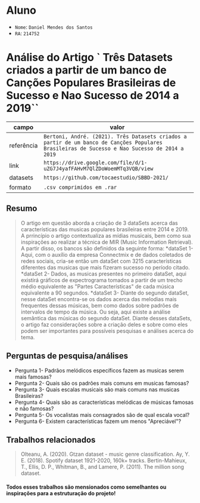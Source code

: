 
# Aluno
* `Nome`: `Daniel Mendes dos Santos`
* `RA`: `214752`
# Análise do Artigo ` Três Datasets criados a partir de um banco de Canções Populares Brasileiras de Sucesso e Nao Sucesso de 2014 a 2019``

| campo | valor |
|------------|----------------------------------------|
| referência | `Bertoni, André. (2021). Três Datasets criados a partir de um banco de Canções Populares Brasileiras de Sucesso e Nao Sucesso de 2014 a 2019` |
| link       | `https://drive.google.com/file/d/1-uZG7J4yafFAHvM7QlZDoWoemMTq3VQB/view` |
| datasets | `https://github.com/tocaestudio/SBBD-2021/` |
| formato | `.csv comprimidos em .rar` |

## Resumo

> O artigo em questão aborda a criação de 3 dataSets acerca das características das musicas populares brasileiras entre 2014 e 2019. A prrincípio o artigo contextualiza as mídias musicais, bem como sua inspirações ao realizar a técnica de MIR (Music Information Retrieval). A partir disso, os bancos são definidos da seguinte forma:
*dataSet 1- Aqui, com o auxílio da empresa Connectmix e de dados coletados de redes sociais, cria-se então um dataSet com 3215 características diferentes das musicas que mais fizeram sucesso no período citado.
*dataSet 2- Dados, as musicas presentes no primeiro dataSet, aqui existirá gráficos de expectrograma tomados a partir de um trecho médio equivalente as "Partes Características" de cada música equivalente a 90 segundos.
*dataSet 3- Diante do segundo dataSet, nesse dataSet encontra-se os dados acerca das melodias mais frequentes dessas músicas, bem como dados sobre padrões de intervalos de tempo da música. Ou seja, aqui existe a análise semântica das músicas do segundo dataSet.
>Diante desses dataSets, o artigo faz considerações sobre a criação deles e sobre como eles podem ser importantes para possíveis pesquisas e análises acerca do tema.

## Perguntas de pesquisa/análises

* Pergunta 1- Padrãos melódicos específicos fazem as musicas serem mais famosas?
* Pergunta 2- Quais são os padrões mais comuns em musicas famosas?
* Pergunta 3- Quais escalas musicais são mais comuns nas musicas Brasileiras?
* Pergunta 4- Quais são as características melódicas de músicas famosas e não famosas?
* Pergunta 5- Os vocalistas mais consagrados são de qual escala vocal?
* Pergunta 6- Existem características fazem um menos "Apreciável"?

## Trabalhos relacionados

> Olteanu, A. (2020). Gtzan dataset - music genre classification.
>Ay, Y. E. (2018). Spotify dataset 1921-2020, 160k+ tracks.
>Bertin-Mahieux, T., Ellis, D. P., Whitman, B., and Lamere, P. (2011). The million song dataset.
#### Todos esses trabalhos são mensionados como semelhantes ou inspirações para a estruturação do projeto!
